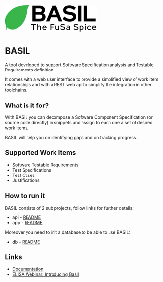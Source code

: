 # <img src="app/src/app/bgimages/basil_black.svg" alt= "BASIL | The FuSa Spice" height="85">

# BASIL

A tool developed to support Software Specification analysis and Testable Requirements definition.

It comes with a web user interface to provide a simplified view of work item relationships and with a REST web api to simplify the integration in other toolchains.

## What is it for?

With BASIL you can decompose a Software Component Specification (or source code directly) in snippets and assign to each one a set of desired work items.

BASIL will help you on identifying gaps and on tracking progress.

## Supported Work Items

- Software Testable Requirements
- Test Specifications
- Test Cases
- Justifications

## How to run it

BASIL consists of 2 sub projects, follow links for further details:

- api - [README](api/README.md)
- app - [README](app/README.md)

Moreover you need to init a database to be able to use BASIL:

- db - [README](db/README.md)

## Links

- [Documentation](https://basil-the-fusa-spice.readthedocs.io/)
- [ELISA Webinar: Introducing Basil](https://elisa.tech/blog/2023/10/04/introducing-basil-video/)
